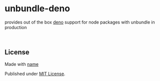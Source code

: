 # unbundle-deno

provides out of the box [deno](https://deno.land/x) support for node packages with unbundle in production

<br />

## License

Made with [name](https://github.com/markthree)

Published under [MIT License](./LICENSE).

<br />
